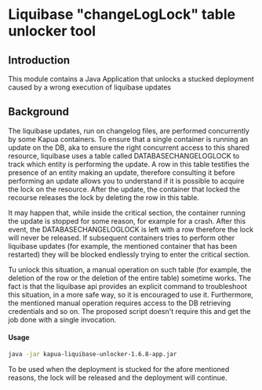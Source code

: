 Liquibase "changeLogLock" table unlocker tool
==========

## Introduction

This module contains a Java Application that unlocks a stucked deployment caused by a wrong execution of liquibase updates 

## Background

The liquibase updates, run on changelog files, are performed concurrently by some Kapua containers. To ensure that a single container is running an update on the DB, aka to ensure the right concurrent access to this shared resource, liquibase uses a table called DATABASECHANGELOGLOCK to track which entity is performing the update. A row in this table testifies the presence of an entity making an update, therefore consulting it before performing an update allows you to understand if it is possible to acquire the lock on the resource.
After the update, the container that locked the recourse releases the lock by deleting the row in this table.

It may happen that, while inside the critical section, the container running the update is stopped for some reason, for example for a crash. After this event, the DATABASECHANGELOGLOCK is left with a row therefore the lock will never be released. If subsequent containers tries to perform other liquibase updates (for example, the mentioned container that has been restarted) they will be blocked endlessly trying to enter the critical section.  

Tu unlock this situation, a manual operation on such table (for example, the deletion of the row or the deletion of the entire table) sometime works. The fact is that the liquibase api provides an explicit command to troubleshoot this situation, in a more safe way, so it is encouraged to use it. Furthermore, the mentioned manual operation requires access to the DB retrieving credentials and so on. The proposed script doesn't require this and get the job done with a single invocation.

#### Usage

```bash
java -jar kapua-liquibase-unlocker-1.6.8-app.jar
```
To be used when the deployment is stucked for the afore mentioned reasons, the lock will be released and the deployment will continue.